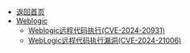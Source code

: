 - [返回首页](/)
- [Weblogic](Weblogic/)
  - [Weblogic远程代码执行(CVE-2024-20931)](Weblogic/Weblogic远程代码执行(CVE-2024-20931).md)
  - [WebLogic远程代码执行漏洞(CVE-2024-21006)](Weblogic/WebLogic远程代码执行漏洞(CVE-2024-21006).md)

